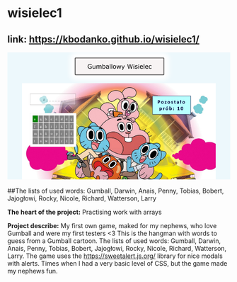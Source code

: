 # wisielec1

## link: https://kbodanko.github.io/wisielec1/

![game screen](https://github.com/kbodanko/wisielec1/blob/master/image%205.png)

##The lists of used words: Gumball, Darwin, Anais, Penny, Tobias, Bobert, Jajogłowi, Rocky, Nicole, Richard, Watterson, Larry

**The heart of the project:**
Practising work with arrays

**Project describe:** My first own game, maked for my nephews, who love Gumball and were my first testers <3 This is the hangman with words to guess from a Gumball cartoon. The lists of used words: Gumball, Darwin, Anais, Penny, Tobias, Bobert, Jajogłowi, Rocky, Nicole, Richard, Watterson, Larry. The game uses the https://sweetalert.js.org/ library for nice modals with alerts. Times when I had a very basic level of CSS, but the game made my nephews fun.

